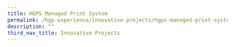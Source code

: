 ```yaml
---
title: HGPS Managed Print System
permalink: /hgp-experience/innovative-projects/hgps-managed-print-system/
description: ""
third_nav_title: Innovative Projects
---
```

